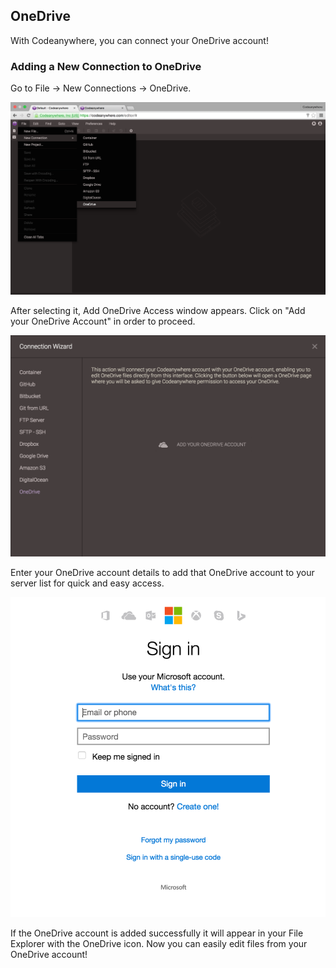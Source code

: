 ## OneDrive

With Codeanywhere, you can connect your OneDrive account!

### Adding a New Connection to OneDrive
Go to File -> New Connections -> OneDrive.

![](/images/onedrive-open.png)

After selecting it, Add OneDrive Access window appears. Click on "Add your OneDrive Account" in order to proceed.

![](/images/onedrive-connect.png)

Enter your OneDrive account details to add that OneDrive account to your server list for quick and easy access.

![](/images/onedrive-login.png)

If the OneDrive account is added successfully it will appear in your File Explorer with the OneDrive icon. Now you can easily edit files from your OneDrive account!
